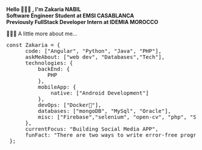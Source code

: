 **Hello 🙋🏻‍♂️ , I'm Zakaria NABIL  
Software Engineer Student at EMSI CASABLANCA  
Previously FullStack Developer Intern at IDEMIA MOROCCO**
  
👨🏻‍💻 A little more about me...  
 <pre>const Zakaria = {  
      code: ["Angular", "Python", "Java", "PHP"],  
      askMeAbout: ["web dev", "Databases","Tech"],  
      technologies: {
          backEnd: {
             PHP
          },    
          mobileApp: {
              native: ["Android Development"]
          },   
          devOps: ["Docker🐳"],  
          databases: ["mongoDB", "MySql", "Oracle"],   
          misc: ["Firebase","selenium", "open-cv", "php", "SuiteApp"]. 
      },  
      currentFocus: "Building Social Media APP",  
      funFact: "There are two ways to write error-free programs; only the third one works"  
 };
